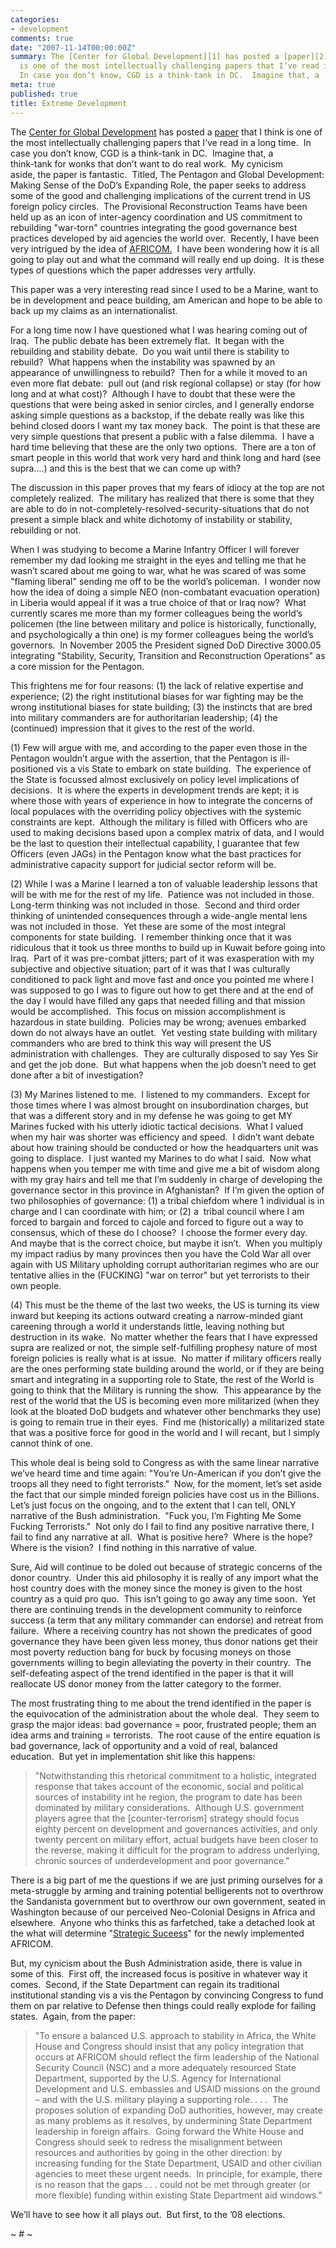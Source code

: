 ```yaml
---
categories:
- development
comments: true
date: "2007-11-14T00:00:00Z"
summary: The [Center for Global Development][1] has posted a [paper][2] that I think
  is one of the most intellectually challenging papers that I’ve read in a long time. 
  In case you don’t know, CGD is a think-tank in DC.  Imagine that, a
meta: true
published: true
title: Extreme Development
---
```


The [Center for Global Development][1] has posted a [paper][2] that I think is one of the most intellectually challenging papers that I’ve read in a long time.  In case you don’t know, CGD is a think-tank in DC.  Imagine that, a  
think-tank for wonks that don’t want to do real work.  My cynicism  
aside, the paper is fantastic.  Titled, The Pentagon and Global Development: Making Sense of the DoD’s Expanding Role, the paper seeks to address some of the good and challenging implications of the current trend in US foreign policy circles.  The Provisional Reconstruction Teams have been held up as an icon of inter-agency coordination and US commitment to rebuilding "war-torn" countries integrating the good governance best practices developed by aid agencies the world over.  Recently, I have been very intrigued by the idea of [AFRICOM.][3]  I have been wondering how it is all going to play out and what the command will really end up doing.  It is these types of questions which the paper addresses very artfully.

 [1]: http://www.cgdev.org/
 [2]: http://www.cgdev.org/files/14815_file_PentagonandDevelopment.pdf
 [3]: http://www.africom.mil/

This paper was a very interesting read since I used to be a Marine, want to be in development and peace building, am American and hope to be able to back up my claims as an internationalist.  

For a long time now I have questioned what I was hearing coming out of Iraq.  The public debate has been extremely flat.  It began with the rebuilding and stability debate.  Do you wait until there is stability to rebuild?  What happens when the instability was spawned by an appearance of unwillingness to rebuild?  Then for a while it moved to an even more flat debate:  pull out (and risk regional collapse) or stay (for how long and at what cost)?  Although I have to doubt that these were the questions that were being asked in senior circles, and I generally endorse asking simple questions as a backstop, if the debate really was like this behind closed doors I want my tax money back.  The point is that these are very simple questions that present a public with a false dilemma.  I have a hard time believing that these are the only two options.  There are a ton of smart people in this world that work very hard and think long and hard (see supra….) and this is the best that we can come up with?  

The discussion in this paper proves that my fears of idiocy at the top are not completely realized.  The military has realized that there is some that they are able to do in not-completely-resolved-security-situations that do not present a simple black and white dichotomy of instability or stability, rebuilding or not.  

When I was studying to become a Marine Infantry Officer I will forever remember my dad looking me straight in the eyes and telling me that he wasn’t scared about me going to war, what he was scared of was some "flaming liberal" sending me off to be the world’s policeman.  I wonder now how the idea of doing a simple NEO (non-combatant evacuation operation) in Liberia would appeal if it was a true choice of that or Iraq now?  What currently scares me more than my former colleagues being the world’s policemen (the line between military and police is historically, functionally, and psychologically a thin one) is my former colleagues being the world’s governors.  In November 2005 the President signed DoD Directive 3000.05 integrating "Stability, Security, Transition and Reconstruction Operations" as a core mission for the Pentagon.  

This frightens me for four reasons: (1) the lack of relative expertise and experience; (2) the right institutional biases for war fighting may be the wrong institutional biases for state building; (3) the instincts that are bred into military commanders are for authoritarian leadership; (4) the (continued) impression that it gives to the rest of the world.

(1) Few will argue with me, and according to the paper even those in the Pentagon wouldn’t argue with the assertion, that the Pentagon is ill-positioned vis a vis State to embark on state building.  The experience of the State is focussed almost exclusively on policy level implications of decisions.  It is where the experts in development trends are kept; it is where those with years of experience in how to integrate the concerns of local populaces with the overriding policy objectives with the systemic constraints are kept.  Although the military is filled with Officers who are used to making decisions based upon a complex matrix of data, and I would be the last to question their intellectual capability, I guarantee that few Officers (even JAGs) in the Pentagon know what the bast practices for administrative capacity support for judicial sector reform will be.  

(2) While I was a Marine I learned a ton of valuable leadership lessons that will be with me for the rest of my life.  Patience was not included in those.  Long-term thinking was not included in those.  Second and third order thinking of unintended consequences through a wide-angle mental lens was not included in those.  Yet these are some of the most integral components for state building.  I remember thinking once that it was ridiculous that it took us three months to build up in Kuwait before going into Iraq.  Part of it was pre-combat jitters; part of it was exasperation with my subjective and objective situation; part of it was that I was culturally conditioned to pack light and move fast and once you pointed me where I was supposed to go I was to figure out how to get there and at the end of the day I would have filled any gaps that needed filling and that mission would be accomplished.  This focus on mission accomplishment is hazardous in state building.  Policies may be wrong; avenues embarked down do not always have an outlet.  Yet vesting state building with military commanders who are bred to think this way will present the US administration with challenges.  They are culturally disposed to say Yes Sir and get the job done.  But what happens when the job doesn’t need to get done after a bit of investigation?  

(3) My Marines listened to me.  I listened to my commanders.  Except for those times where I was almost brought on insubordination charges, but that was a different story and in my defense he was going to get MY Marines fucked with his utterly idiotic tactical decisions.  What I valued when my hair was shorter was efficiency and speed.  I didn’t want debate about how training should be conducted or how the headquarters unit was going to displace.  I just wanted my Marines to do what I said.  Now what happens when you temper me with time and give me a bit of wisdom along with my gray hairs and tell me that I’m suddenly in charge of developing the governance sector in this province in Afghanistan?  If I’m given the option of two philosophies of governance: (1) a tribal chiefdom where 1 individual is in charge and I can coordinate with him; or (2) a  tribal council where I am forced to bargain and forced to cajole and forced to figure out a way to consensus, which of these do I choose?  I choose the former every day.  And maybe that is the correct choice, but maybe it isn’t.  When you multiply my impact radius by many provinces then you have the Cold War all over again with US Military upholding corrupt authoritarian regimes who are our tentative allies in the (FUCKING) "war on terror" but yet terrorists to their own people.  

(4) This must be the theme of the last two weeks, the US is turning its view inward but keeping its actions outward creating a narrow-minded giant careening through a world it understands little, leaving nothing but destruction in its wake.  No matter whether the fears that I have expressed supra are realized or not, the simple self-fulfilling prophesy nature of most foreign policies is really what is at issue.  No matter if military officers really are the ones performing state building around the world, or if they are being smart and integrating in a supporting role to State, the rest of the World is going to think that the Military is running the show.  This appearance by the rest of the world that the US is becoming even more militarized (when they look at the bloated DoD budgets and whatever other benchmarks they use) is going to remain true in their eyes.  Find me (historically) a militarized state that was a positive force for good in the world and I will recant, but I simply cannot think of one.  

This whole deal is being sold to Congress as with the same linear narrative we’ve heard time and time again: "You’re Un-American if you don’t give the troops all they need to fight terrorists."  Now, for the moment, let’s set aside the fact that our simple minded foreign policies have cost us in the Billions.  Let’s just focus on the ongoing, and to the extent that I can tell, ONLY narrative of the Bush administration.  "Fuck you, I’m Fighting Me Some Fucking Terrorists."  Not only do I fail to find any positive narrative there, I fail to find any narrative at all.  What is positive here?  Where is the hope?  Where is the vision?  I find nothing in this narrative of value.  

Sure, Aid will continue to be doled out because of strategic concerns of the donor country.  Under this aid philosophy it is really of any import what the host country does with the money since the money is given to the host country as a quid pro quo.  This isn’t going to go away any time soon.  Yet there are continuing trends in the development community to reinforce success (a term that any military commander can endorse) and retreat from failure.  Where a receiving country has not shown the predicates of good governance they have been given less money, thus donor nations get their most poverty reduction bang for buck by focusing moneys on those governments willing to begin alleviating the poverty in their country.  The self-defeating aspect of the trend identified in the paper is that it will reallocate US donor money from the latter category to the former.  

The most frustrating thing to me about the trend identified in the paper is the equivocation of the administration about the whole deal.  They seem to grasp the major ideas: bad governance = poor, frustrated people; them an idea arms and training = terrorists.  The root cause of the entire equation is bad governance, lack of opportunity and a void of real, balanced education.  But yet in implementation shit like this happens:

> "Notwithstanding this rhetorical commitment to a holistic, integrated response that takes account of the economic, social and political sources of instability int he region, the program to date has been dominated by military considerations.  Although U.S. government players agree that the [counter-terrorism] strategy should focus eighty percent on development and governances activities, and only twenty percent on military effort, actual budgets have been closer to the reverse, making it difficult for the program to address underlying, chronic sources of underdevelopment and poor governance."

There is a big part of me the questions if we are just priming ourselves for a meta-struggle by arming and training potential belligerents not to overthrow the Sandanista government but to overthrow our own government, seated in Washington because of our perceived Neo-Colonial Designs in Africa and elsewhere.  Anyone who thinks this as farfetched, take a detached look at the what will determine "[Strategic Suceess][4]" for the newly implemented AFRICOM.  

 [4]: http://foreignaffairs.house.gov/110/37068.pdf

But, my cynicism about the Bush Administration aside, there is value in some of this.  First off, the increased focus is positive in whatever way it comes.  Second, if the State Department can regain its traditional institutional standing vis a vis the Pentagon by convincing Congress to fund them on par relative to Defense then things could really explode for failing states.  Again, from the paper:

> "To ensure a balanced U.S. approach to stability in Africa, the White House and Congress should insist that any policy integration that occurs at AFRICOM should reflect the firm leadership of the National Security Council (NSC) and a more adequately resourced State Department, supported by the U.S. Agency for International Development and U.S. embassies and USAID missions on the ground – and with the U.S. military playing a supporting role. . . .  The proposes solution of expanding DoD authorities, however, may create as many problems as it resolves, by undermining State Department leadership in foreign affairs.  Going forward the White House and Congress should seek to redress the misalignment between resources and authorities by going in the other direction: by increasing funding for the State Department, USAID and other civilian agencies to meet these urgent needs.  In principle, for example, there is no reason that the gaps . . . could not be met through greater (or more flexible) funding within existing State Department aid windows."

We’ll have to see how it all plays out.  But first, to the ’08 elections.

~ # ~